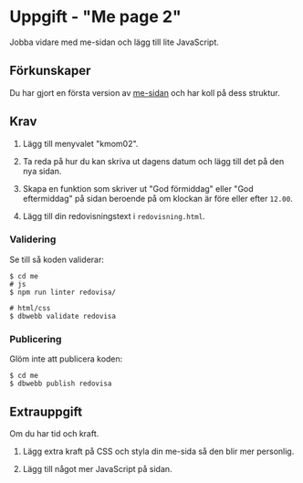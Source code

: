 # Uppgift - "Me page 2"

Jobba vidare med me-sidan och lägg till lite JavaScript.

## Förkunskaper

Du har gjort en första version av [me-sidan](../kmom01/02_mepage.md) och har koll på dess struktur.

## Krav

1. Lägg till menyvalet "kmom02".

1. Ta reda på hur du kan skriva ut dagens datum och lägg till det på den nya sidan.

1. Skapa en funktion som skriver ut "God förmiddag" eller "God eftermiddag" på sidan beroende på om klockan är före eller efter `12.00`.

1. Lägg till din redovisningstext i `redovisning.html`.

### Validering

Se till så koden validerar:

```console
$ cd me
# js
$ npm run linter redovisa/

# html/css
$ dbwebb validate redovisa
```

### Publicering

Glöm inte att publicera koden:

```console
$ cd me
$ dbwebb publish redovisa
```

## Extrauppgift

Om du har tid och kraft.

1. Lägg extra kraft på CSS och styla din me-sida så den blir mer personlig.

1. Lägg till något mer JavaScript på sidan.
